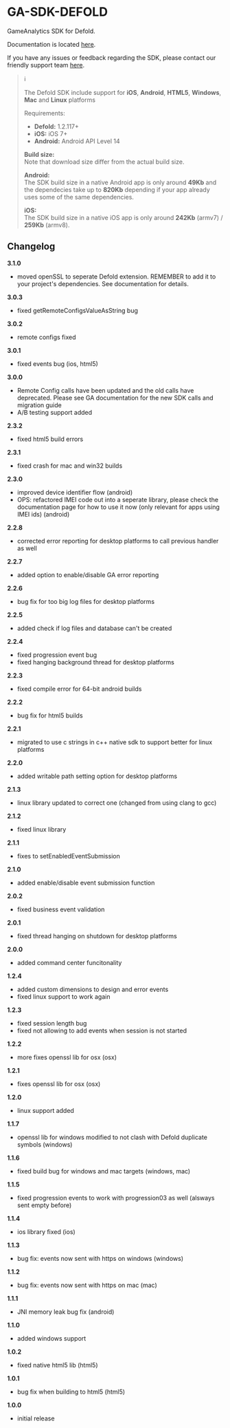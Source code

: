 # GA-SDK-DEFOLD
GameAnalytics SDK for Defold.

Documentation is located [here](https://gameanalytics.com/docs/defold-sdk).  

If you have any issues or feedback regarding the SDK, please contact our friendly support team [here](https://gameanalytics.com/contact).

> :information_source:
>
> The Defold SDK include support for **iOS**, **Android**, **HTML5**, **Windows**, **Mac** and **Linux** platforms
>
> Requirements:
> * **Defold:** 1.2.117+  &nbsp;
> * **iOS:** iOS 7+ &nbsp;
> * **Android:** Android API Level 14 &nbsp;  
>   
> **Build size:**   
> Note that download size differ from the actual build size.   
>   
> **Android:**   
> The SDK build size in a native Android app is only around **49Kb** and the dependecies take up to **820Kb** depending if your app already uses some of the same dependencies.   
>   
> **iOS:**   
> The SDK build size in a native iOS app is only around **242Kb** (armv7) / **259Kb** (armv8).

Changelog
---------
<!--(CHANGELOG_TOP)-->
**3.1.0**
* moved openSSL to seperate Defold extension. REMEMBER to add it to your project's dependencies. See documentation for details.

**3.0.3**
* fixed getRemoteConfigsValueAsString bug

**3.0.2**
* remote configs fixed

**3.0.1**
* fixed events bug (ios, html5)

**3.0.0**
* Remote Config calls have been updated and the old calls have deprecated. Please see GA documentation for the new SDK calls and migration guide
* A/B testing support added

**2.3.2**
* fixed html5 build errors

**2.3.1**
* fixed crash for mac and win32 builds

**2.3.0**
* improved device identifier flow (android)
* OPS: refactored IMEI code out into a seperate library, please check the documentation page for how to use it now (only relevant for apps using IMEI ids) (android)

**2.2.8**
* corrected error reporting for desktop platforms to call previous handler as well

**2.2.7**
* added option to enable/disable GA error reporting

**2.2.6**
* bug fix for too big log files for desktop platforms

**2.2.5**
* added check if log files and database can't be created

**2.2.4**
* fixed progression event bug
* fixed hanging background thread for desktop platforms

**2.2.3**
* fixed compile error for 64-bit android builds

**2.2.2**
* bug fix for html5 builds

**2.2.1**
* migrated to use c strings in c++ native sdk to support better for linux platforms

**2.2.0**
* added writable path setting option for desktop platforms

**2.1.3**
* linux library updated to correct one (changed from using clang to gcc)

**2.1.2**
* fixed linux library

**2.1.1**
* fixes to setEnabledEventSubmission

**2.1.0**
* added enable/disable event submission function

**2.0.2**
* fixed business event validation

**2.0.1**
* fixed thread hanging on shutdown for desktop platforms

**2.0.0**
* added command center funcitonality

**1.2.4**
* added custom dimensions to design and error events
* fixed linux support to work again

**1.2.3**
* fixed session length bug
* fixed not allowing to add events when session is not started

**1.2.2**
* more fixes openssl lib for osx (osx)

**1.2.1**
* fixes openssl lib for osx (osx)

**1.2.0**
* linux support added

**1.1.7**
* openssl lib for windows modified to not clash with Defold duplicate symbols (windows)

**1.1.6**
* fixed build bug for windows and mac targets (windows, mac)

**1.1.5**
* fixed progression events to work with progression03 as well (alsways sent empty before)

**1.1.4**
* ios library fixed (ios)

**1.1.3**
* bug fix: events now sent with https on windows (windows)

**1.1.2**
* bug fix: events now sent with https on mac (mac)

**1.1.1**
* JNI memory leak bug fix (android)

**1.1.0**
* added windows support

**1.0.2**
* fixed native html5 lib (html5)

**1.0.1**
* bug fix when building to html5 (html5)

**1.0.0**
* initial release
